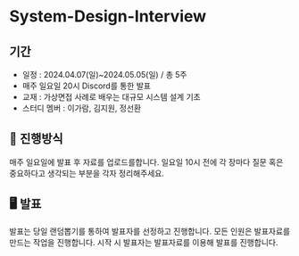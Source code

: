 # System-Design-Interview
## 기간
- 일정 : 2024.04.07(일)~2024.05.05(일) / 총 5주
- 매주 일요일 20시 Discord를 통한 발표
- 교재 : 가상면접 사례로 배우는 대규모 시스템 설계 기초
- 스터디 멤버 : 이가람, 김지원, 정선환

## 📜 진행방식
매주 일요일에 발표 후 자료를 업로드를합니다.
일요일 10시 전에 각 장마다 질문 혹은 중요하다고 생각되는 부분을 각자 정리해주세요.

## 🖥 발표
발표는 당일 랜덤뽑기를 통하여 발표자를 선정하고 진행합니다.
모든 인원은 발표자료를 만드는 작업을 진행합니다.
시작 시 발표자는 발표자료를 이용해 발표를 진행합니다.
